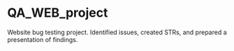 # QA_WEB_project
Website bug testing project. Identified issues, created STRs, and prepared a presentation of findings.
